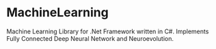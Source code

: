 # MachineLearning
Machine Learning Library for .Net Framework written in C#. Implements Fully Connected Deep Neural Network and Neuroevolution.
